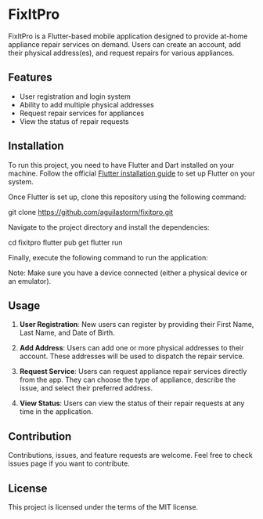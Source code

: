 # FixItPro

FixItPro is a Flutter-based mobile application designed to provide at-home appliance repair services on demand. Users can create an account, add their physical address(es), and request repairs for various appliances.

## Features

- User registration and login system
- Ability to add multiple physical addresses
- Request repair services for appliances
- View the status of repair requests

## Installation

To run this project, you need to have Flutter and Dart installed on your machine. Follow the official [Flutter installation guide](https://flutter.dev/docs/get-started/install) to set up Flutter on your system.

Once Flutter is set up, clone this repository using the following command:

git clone https://github.com/aguilastorm/fixitpro.git

Navigate to the project directory and install the dependencies:

cd fixitpro
flutter pub get
flutter run

Finally, execute the following command to run the application:


Note: Make sure you have a device connected (either a physical device or an emulator).

## Usage

1. **User Registration**: New users can register by providing their First Name, Last Name, and Date of Birth.

2. **Add Address**: Users can add one or more physical addresses to their account. These addresses will be used to dispatch the repair service.

3. **Request Service**: Users can request appliance repair services directly from the app. They can choose the type of appliance, describe the issue, and select their preferred address.

4. **View Status**: Users can view the status of their repair requests at any time in the application.

## Contribution

Contributions, issues, and feature requests are welcome. Feel free to check issues page if you want to contribute.

## License

This project is licensed under the terms of the MIT license.
